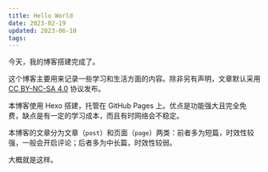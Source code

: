 ```yaml
---
title: Hello World
date: 2023-02-19
updated: 2023-06-10
tags:
---
```

今天，我的博客搭建完成了。

这个博客主要用来记录一些学习和生活方面的内容。除非另有声明，文章默认采用 [CC BY-NC-SA 4.0](https://creativecommons.org/licenses/by-nc-sa/4.0/deed.zh) 协议发布。

本博客使用 Hexo 搭建，托管在 GitHub Pages 上。优点是功能强大且完全免费，缺点是有一定的学习成本，而且有时网络会不稳定。

本博客的文章分为文章（`post`）和页面（`page`）两类：前者多为短篇，时效性较强，一般会开启评论；后者多为中长篇，时效性较弱。

大概就是这样。

